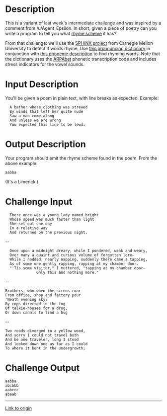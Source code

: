 # Description

This is a variant of last week's intermediate challenge and was inspired by a comment from /u/Agent_Epsilon. In short, given a piece of poetry can you write a program to tell you what [rhyme scheme](https://en.wikipedia.org/wiki/Rhyme_scheme) it has?

From that challenge: we'll use the [SPHINX project](http://cmusphinx.sourceforge.net/) from Carnegie Mellon University to detect if words rhyme. Use [this pronouncing dictionary](http://svn.code.sf.net/p/cmusphinx/code/trunk/cmudict/cmudict-0.7b) in conjunction with [this phoneme description](http://svn.code.sf.net/p/cmusphinx/code/trunk/cmudict/cmudict-0.7b.phones) to find rhyming words. Note that the dictionary uses the [ARPAbet](https://en.wikipedia.org/wiki/Arpabet) phonetic transcription code and includes stress indicators for the vowel sounds.

# Input Description

You'll be given a poem in plain text, with line breaks as expected. Example:

      A bather whose clothing was strewed
      By winds that left her quite nude
      Saw a man come along
      And unless we are wrong
      You expected this line to be lewd.


# Output Description

Your program should emit the rhyme scheme found in the poem. From the above example:

	aabba

(It's a Limerick.)

# Challenge Input

      There once was a young lady named bright
      Whose speed was much faster than light
      She set out one day
      In a relative way
      And returned on the previous night.

--

	  Once upon a midnight dreary, while I pondered, weak and weary,
	  Over many a quaint and curious volume of forgotten lore—
	  While I nodded, nearly napping, suddenly there came a tapping,
	  As of some one gently rapping, rapping at my chamber door.
	  "'Tis some visiter," I muttered, "tapping at my chamber door—
	              Only this and nothing more."

--

	Brothers, who when the sirens roar
	From office, shop and factory pour
	'Neath evening sky;
	By cops directed to the fug
	Of talkie-houses for a drug,
	Or down canals to find a hug

--

	Two roads diverged in a yellow wood,
	And sorry I could not travel both
	And be one traveler, long I stood
	And looked down one as far as I could
	To where it bent in the undergrowth;	

# Challenge Output

	aabba
	abcbbb
	aabccc
	abaab

---

[Link to origin](https://www.reddit.com/r/dailyprogrammer/4gzeze)